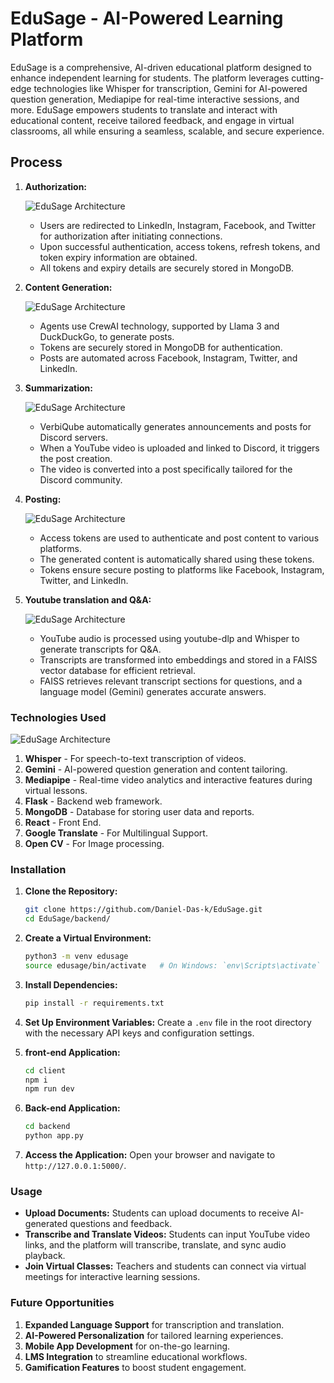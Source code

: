 # EduSage - AI-Powered Learning Platform

EduSage is a comprehensive, AI-driven educational platform designed to enhance independent learning for students. The platform leverages cutting-edge technologies like Whisper for transcription, Gemini for AI-powered question generation, Mediapipe for real-time interactive sessions, and more. EduSage empowers students to translate and interact with educational content, receive tailored feedback, and engage in virtual classrooms, all while ensuring a seamless, scalable, and secure experience.

## Process

1. **Authorization:**


    ![EduSage Architecture](images/Authorization.png)
    - Users are redirected to LinkedIn, Instagram, Facebook, and Twitter for authorization after initiating connections.
    - Upon successful authentication, access tokens, refresh tokens, and token expiry information are obtained.
    - All tokens and expiry details are securely stored in MongoDB.

2. **Content Generation:**


     ![EduSage Architecture](images/Content.png)
    - Agents use CrewAI technology, supported by Llama 3 and DuckDuckGo, to generate posts.
    - Tokens are securely stored in MongoDB for authentication.
    - Posts are automated across Facebook, Instagram, Twitter, and LinkedIn.

3. **Summarization:**

    ![EduSage Architecture](images/Summarization.png)
    - VerbiQube automatically generates announcements and posts for Discord servers.
    - When a YouTube video is uploaded and linked to Discord, it triggers the post creation.
    - The video is converted into a post specifically tailored for the Discord community.

4. **Posting:**

    ![EduSage Architecture](images/Authorization.png)
    - Access tokens are used to authenticate and post content to various platforms.
    - The generated content is automatically shared using these tokens.
    - Tokens ensure secure posting to platforms like Facebook, Instagram, Twitter, and LinkedIn.

4. **Youtube translation and Q&A:**

    ![EduSage Architecture](images/Translation.png)
    - YouTube audio is processed using youtube-dlp and Whisper to generate transcripts for Q&A.
    - Transcripts are transformed into embeddings and stored in a FAISS vector database for efficient retrieval.
    - FAISS retrieves relevant transcript sections for questions, and a language model (Gemini) generates accurate answers.

### Technologies Used

![EduSage Architecture](images/TechStack.png)

1. **Whisper** - For speech-to-text transcription of videos.
2. **Gemini** - AI-powered question generation and content tailoring.
3. **Mediapipe** - Real-time video analytics and interactive features during virtual lessons.
5. **Flask** - Backend web framework.
7. **MongoDB** - Database for storing user data and reports.
10. **React** - Front End.
11. **Google Translate** - For Multilingual Support.
12. **Open CV** - For Image processing.

### Installation

1. **Clone the Repository:**
   ```bash
   git clone https://github.com/Daniel-Das-k/EduSage.git
   cd EduSage/backend/
   ```

2. **Create a Virtual Environment:**
   ```bash
   python3 -m venv edusage
   source edusage/bin/activate   # On Windows: `env\Scripts\activate`
   ```

3. **Install Dependencies:**
   ```bash
   pip install -r requirements.txt
   ```

4. **Set Up Environment Variables:**
   Create a `.env` file in the root directory with the necessary API keys and configuration settings.

5. **front-end Application:**
   ```bash
   cd client
   npm i 
   npm run dev
   ```

6. **Back-end Application:**
    ```bash
   cd backend
   python app.py
   ```

7. **Access the Application:**
   Open your browser and navigate to `http://127.0.0.1:5000/`.

### Usage

- **Upload Documents:** Students can upload documents to receive AI-generated questions and feedback.
- **Transcribe and Translate Videos:** Students can input YouTube video links, and the platform will transcribe, translate, and sync audio playback.
- **Join Virtual Classes:** Teachers and students can connect via virtual meetings for interactive learning sessions.

### Future Opportunities

1. **Expanded Language Support** for transcription and translation.
2. **AI-Powered Personalization** for tailored learning experiences.
3. **Mobile App Development** for on-the-go learning.
4. **LMS Integration** to streamline educational workflows.
5. **Gamification Features** to boost student engagement.